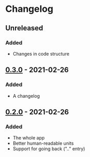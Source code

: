 # Changelog

## Unreleased

### Added

- Changes in code structure

## [0.3.0](https://github.com/victorbnl/andirstat/releases/tag/v0.3.0) - 2021-02-26

### Added

- A changelog

## [0.2.0](https://github.com/victorbnl/andirstat/releases/tag/v0.2.0) - 2021-02-26

### Added

- The whole app
- Better human-readable units
- Support for going back (".." entry)

